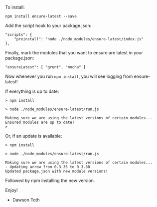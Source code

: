 To install:

    npm install ensure-latest --save

Add the script hook to your package.json:

    "scripts": {
        "preinstall": "node ./node_modules/ensure-latest/index.js"
    },

Finally, mark the modules that you want to ensure are latest in your package.json:

    "ensureLatest": [ "grunt", "mocha" ]

Now whenever you run `npm install`, you will see logging from ensure-latest!

If everything is up to date:
    
    > npm install
    
    > node ./node_modules/ensure-latest/run.js
    
    Making sure we are using the latest versions of certain modules...
    Ensured modules are up to date!
    > 

Or, if an update is available:

    > npm install
    
    > node ./node_modules/ensure-latest/run.js
    
    Making sure we are using the latest versions of certain modules...
    - Updating arrow from 0.3.35 to 0.3.38
    Updated package.json with new module versions!

Followed by npm installing the new version.

Enjoy!

- Dawson Toth

